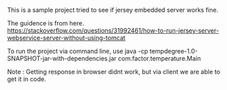 This is a sample project tried to see if jersey embedded server works fine.

The guidence is from here.
https://stackoverflow.com/questions/31992461/how-to-run-jersey-server-webservice-server-without-using-tomcat

To run the project via command line, use
 java -cp tempdegree-1.0-SNAPSHOT-jar-with-dependencies.jar com.factor.temperature.Main
 
 Note : Getting response in browser didnt work, but via client we are able to get it in code.
